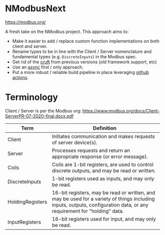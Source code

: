 # NModbusNext

https://modbus.org/

A fresh take on the NModbus project. This approach aims to:

- Make it easier to add / replace custom function implementations on both client and server.
- Rename types to be in line with the Client / Server nomenclature and fundamental types (e.g. `DiscreteInputs`) in the Modbus spec.
- Get rid of the [cruft](https://en.wikipedia.org/wiki/Cruft) from previous versions (old framework support, etc)
- Use an [async](https://learn.microsoft.com/en-us/dotnet/csharp/asynchronous-programming/task-asynchronous-programming-model) first / only approach.
- Put a more robust / reliable build pipeline in place leveraging [github actions](https://github.com/features/actions).

# Terminology

Client / Server is per the Modbus org: https://www.modbus.org/docs/Client-ServerPR-07-2020-final.docx.pdf

|Term|Definition|
|---|---|
|Client|Initiates communication and makes requests of server device(s).|
|Server|Processes requests and return an appropriate response (or error message).|
|Coils|Coils are 1-bit registers, are used to control discrete outputs, and may be read or written.|
|DiscreteInputs|1-bit registers used as inputs, and may only be read.|
|HoldingRegisters|16-bit registers, may be read or written, and may be used for a variety of things including inputs, outputs, configuration data, or any requirement for "holding" data.|
|InputRegisters|16-bit registers used for input, and may only be read.|